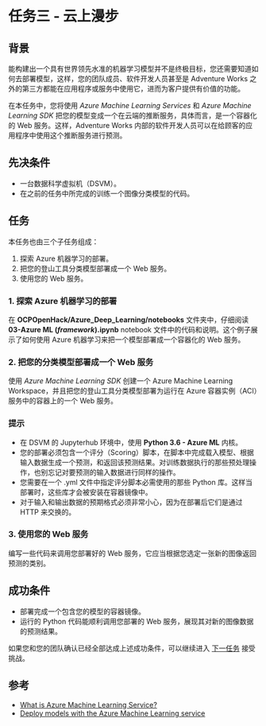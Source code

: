 # 任务三 - 云上漫步

## 背景

能构建出一个具有世界领先水准的机器学习模型并不是终极目标，您还需要知道如何去部署模型，这样，您的团队成员、软件开发人员甚至是 Adventure Works 之外的第三方都能在应用程序或服务中使用它，进而为客户提供有价值的功能。

在本任务中，您将使用 *Azure Machine Learning Services* 和 *Azure Machine Learning SDK* 把您的模型变成一个在云端的推断服务，具体而言，是一个容器化的 Web 服务。这样，Adventure Works 内部的软件开发人员可以在给顾客的应用程序中使用这个推断服务进行预测。

## 先决条件

* 一台数据科学虚拟机（DSVM）。
* 在之前的任务中所完成的训练一个图像分类模型的代码。

## 任务

本任务也由三个子任务组成：

1. 探索 Azure 机器学习的部署。
2. 把您的登山工具分类模型部署成一个 Web 服务。
3. 使用您的 Web 服务。

### 1. 探索 Azure 机器学习的部署

在 **OCPOpenHack/Azure_Deep_Learning/notebooks** 文件夹中，仔细阅读 **03-Azure ML (*framework*).ipynb** notebook 文件中的代码和说明。这个例子展示了如何使用 Azure 机器学习来把一个模型部署成一个容器化的 Web 服务。

### 2. 把您的分类模型部署成一个 Web 服务

使用 *Azure Machine Learning SDK* 创建一个 Azure Machine Learning Workspace，并且把您的登山工具分类模型部署为运行在 Azure 容器实例（ACI）服务中的容器上的一个 Web 服务。

### 提示

* 在 DSVM 的 Jupyterhub 环境中，使用 **Python 3.6 - Azure ML** 内核。
* 您的部署必须包含一个评分（Scoring）脚本，在脚本中完成载入模型、根据输入数据生成一个预测，和返回该预测结果。对训练数据执行的那些预处理操作，也别忘记对要预测的输入数据进行同样的操作。
* 您需要在一个 .yml 文件中指定评分脚本必需使用的那些 Python 库。这样当部署时，这些库才会被安装在容器镜像中。
* 对于输入和输出数据的预期格式必须非常小心，因为在部署后它们是通过 HTTP 来交换的。

### 3. 使用您的 Web 服务

编写一些代码来调用您部署好的 Web 服务，它应当根据您选定一张新的图像返回预测的类别。

## 成功条件

* 部署完成一个包含您的模型的容器镜像。
* 运行的 Python 代码能顺利调用您部署的 Web 服务，展现其对新的图像数据的预测结果。

如果您和您的团队确认已经全部达成上述成功条件，可以继续进入 [下一任务](Challenge04.md) 接受挑战。

## 参考

* <a href="https://docs.microsoft.com/en-us/azure/machine-learning/service/overview-what-is-azure-ml" target = "_blank">What is Azure Machine Learning Service?</a>
* <a href="https://docs.microsoft.com/en-us/azure/machine-learning/service/how-to-deploy-to-aci" target="_blank">Deploy models with the Azure Machine Learning service</a>